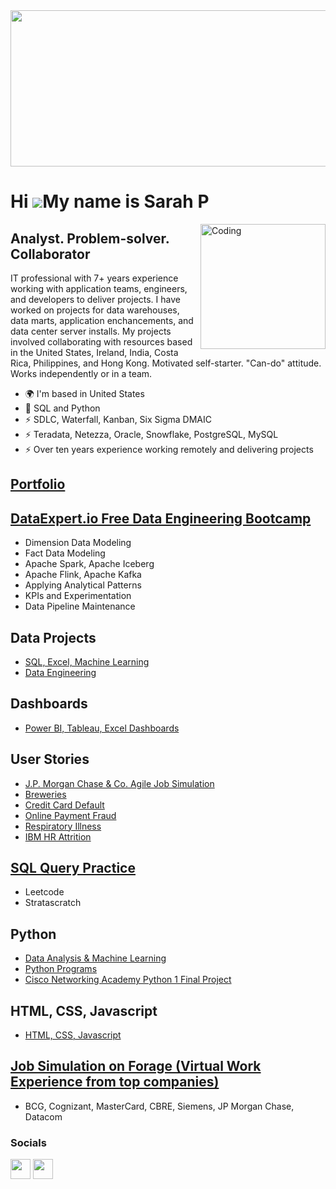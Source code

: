 <img width = "600" height = "250" src ="https://github.com/Sarah269/sarah269/assets/132937964/483bf753-acb3-405d-a66a-a725d955bcbc">






Hi ![](https://user-images.githubusercontent.com/18350557/176309783-0785949b-9127-417c-8b55-ab5a4333674e.gif)My name is Sarah P
===============================================================================================================================

<img align="right" alt="Coding" width="200" src="https://media2.giphy.com/media/scZPhLqaVOM1qG4lT9/giphy.gif?cid=ecf05e47u9l5irab02w61weq5moapnz7q8b9ci71whhbwdsc&ep=v1_gifs_search&rid=giphy.gif&ct=g">

Analyst. Problem-solver. Collaborator
-------------------------------------------------------

IT professional with 7+ years experience working with application teams, engineers, and developers to deliver projects. I have worked on projects for data warehouses, data marts, application enchancements, and data center server installs. My projects involved collaborating with resources based in the United States, Ireland, India, Costa Rica, Philippines, and Hong Kong.  Motivated self-starter.  "Can-do" attitude. Works independently or in a team.

*   🌍  I'm based in United States
*   🧠  SQL and Python
*   ⚡  SDLC, Waterfall, Kanban, Six Sigma DMAIC
*   ⚡  Teradata, Netezza, Oracle, Snowflake, PostgreSQL, MySQL
*   ⚡  Over ten years experience working remotely and delivering projects


## [Portfolio](https://sarah269.github.io/portfolio/)
  
## [DataExpert.io Free Data Engineering Bootcamp](https://github.com/Sarah269/jubilant-goggles/tree/main)
  - Dimension Data Modeling
  - Fact Data Modeling
  - Apache Spark, Apache Iceberg
  - Apache Flink, Apache Kafka
  - Applying Analytical Patterns
  - KPIs and Experimentation
  - Data Pipeline Maintenance

## Data Projects
- [SQL, Excel, Machine Learning](https://github.com/Sarah269/glowing-dollop/tree/main)
- [Data Engineering](https://github.com/Sarah269/bug-free-octo-sniffle/tree/main)

## Dashboards
- [Power BI, Tableau, Excel Dashboards](https://github.com/Sarah269/supreme-fiesta)

## User Stories
- [J.P. Morgan Chase & Co. Agile Job Simulation](https://github.com/Sarah269/bug-free-eureka/tree/main/JPMC%20Agile)
- [Breweries](https://github.com/Sarah269/probable-octo-robot/tree/main)
- [Credit Card Default](https://github.com/Sarah269/Turbo-guacamole/tree/main)
- [Online Payment Fraud](https://github.com/Sarah269/urban-broccoli-opf/tree/main)
- [Respiratory Illness](https://github.com/Sarah269/AmazingLavender)
- [IBM HR Attrition](https://github.com/Sarah269/sturdy-broccoli-attrition)


## [SQL Query Practice](https://github.com/Sarah269/SQL)
  - Leetcode
  - Stratascratch


## Python
  - [Data Analysis  & Machine Learning](https://github.com/Sarah269/glowing-dollop/tree/main)
  - [Python Programs](https://github.com/Sarah269/stunning-guacamole)
  - [Cisco Networking Academy Python 1 Final Project](https://github.com/Sarah269/Python_TicTacToe)

## HTML, CSS, Javascript
- [HTML, CSS, Javascript](https://github.com/Sarah269/verbose-doodle/tree/main)

## [Job Simulation on Forage (Virtual Work Experience from top companies)](https://github.com/Sarah269/bug-free-eureka)
  - BCG, Cognizant, MasterCard, CBRE, Siemens, JP Morgan Chase, Datacom






  


### Socials
<p align="left"> <a href="https://www.github.com/Sarah269" target="_blank" rel="noreferrer"><img src="https://raw.githubusercontent.com/danielcranney/readme-generator/main/public/icons/socials/github.svg" width="32" height="32" /></a> <a href="https://www.linkedin.com/in/sarahpfeifferpm/" target="_blank" rel="noreferrer"><img src="https://raw.githubusercontent.com/danielcranney/readme-generator/main/public/icons/socials/linkedin.svg" width="32" height="32" /></a></p>
